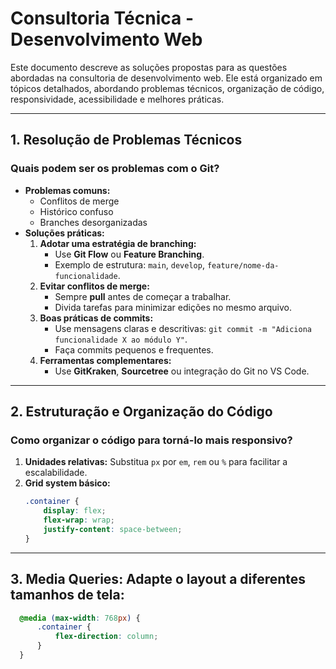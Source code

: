 # Consultoria Técnica - Desenvolvimento Web

Este documento descreve as soluções propostas para as questões abordadas na consultoria de desenvolvimento web. Ele está organizado em tópicos detalhados, abordando problemas técnicos, organização de código, responsividade, acessibilidade e melhores práticas.

---

## 1. Resolução de Problemas Técnicos

### **Quais podem ser os problemas com o Git?**
- **Problemas comuns:**
  - Conflitos de merge
  - Histórico confuso
  - Branches desorganizadas
- **Soluções práticas:**
  1. **Adotar uma estratégia de branching:**
     - Use **Git Flow** ou **Feature Branching**.
     - Exemplo de estrutura: `main`, `develop`, `feature/nome-da-funcionalidade`.
  2. **Evitar conflitos de merge:**
     - Sempre **pull** antes de começar a trabalhar.
     - Divida tarefas para minimizar edições no mesmo arquivo.
  3. **Boas práticas de commits:**
     - Use mensagens claras e descritivas: `git commit -m "Adiciona funcionalidade X ao módulo Y"`.
     - Faça commits pequenos e frequentes.
  4. **Ferramentas complementares:**
     - Use **GitKraken**, **Sourcetree** ou integração do Git no VS Code.

---

## 2. Estruturação e Organização do Código

### **Como organizar o código para torná-lo mais responsivo?**
1. **Unidades relativas:** Substitua `px` por `em`, `rem` ou `%` para facilitar a escalabilidade.
2. **Grid system básico:**
   ```css
   .container {
       display: flex;
       flex-wrap: wrap;
       justify-content: space-between;
   }

---

## 3. Media Queries: Adapte o layout a diferentes tamanhos de tela:

```css
  @media (max-width: 768px) {
      .container {
          flex-direction: column;
      }
  }
